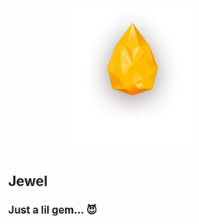 <p align="center">
  <br>
  <img width="250" src="./public/imgs/logo.png" alt="jewel logo">
  <br>
  <br>
</p>

# Jewel

## Just a lil gem... 😈
